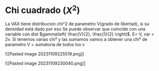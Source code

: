 # Chi cuadrado ($\textit{X}^2$)

La VAX tiene distribucion chi^2 de parametro V(grado de libertad), si su densidad está dado por 
eso
Se puede observar que coincide con una variable con dist $gamma\left( \frac{V}{2}, \frac{1}{2} \right)$. E= V, var = 2v.
Si tenemos varias chi² y las sumamos vamos a obtener una chi² de parametro V = sumatoria de todos los v

![[Pasted image 20231109225519.png]]

![[Pasted image 20231109230040.png]]